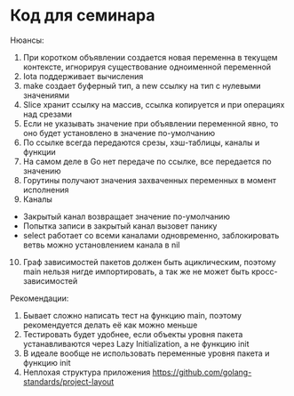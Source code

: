 Код для семинара
===

Нюансы:
1. При коротком объявлении создается новая переменна в текущем контексте, игнорируя существование одноименной переменной
2. Iota поддерживает вычисления
3. make создает буферный тип, а new ссылку на тип с нулевыми значениями
4. Slice хранит ссылку на массив, ссылка копируется и при операциях над срезами
5. Если не указывать значение при объявлении переменной явно, то оно будет установлено в значение по-умолчанию
6. По ссылке всегда передаются срезы, хэш-таблицы, каналы и функции
7. На самом деле в Go нет передаче по ссылке, все передается по значению
8. Горутины получают значения захваченных переменных в момент исполнения
9. Каналы
  - Закрытый канал возвращает значение по-умолчанию 
  - Попытка записи в закрытый канал вызовет панику
  - select работает со всеми каналами одновременно, заблокировать ветвь можно установлением канала в nil

10. Граф зависимостей пакетов должен быть ациклическим, поэтому main нельзя нигде импортировать, а так же не может быть кросс-зависимостей

Рекомендации:
1. Бывает сложно написать тест на функцию main, поэтому рекомендуется делать её как можно меньше
2. Тестировать будет удобнее, если объекты уровня пакета устанавливаются через Lazy Initialization, а не функцию init
3. В идеале вообще не использовать переменные уровня пакета и функцию init
4. Неплохая структура приложения https://github.com/golang-standards/project-layout

